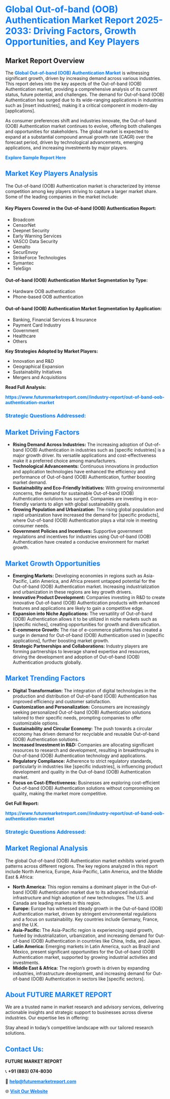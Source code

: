 <h1 style="color: #007BFF;">Global Out-of-band (OOB) Authentication Market Report 2025-2033: Driving Factors, Growth Opportunities, and Key Players</h1>

<section id="overview">
<h2>Market Report Overview</h2>
<p>The <a href="https://www.futuremarketreport.com//industry-report/out-of-band-oob-authentication-market" style="color: #007BFF; text-decoration: none;"><strong>Global Out-of-band (OOB) Authentication Market</strong></a> is witnessing significant growth, driven by increasing demand across various industries. This report delves into the key aspects of the Out-of-band (OOB) Authentication market, providing a comprehensive analysis of its current status, future potential, and challenges. The demand for Out-of-band (OOB) Authentication has surged due to its wide-ranging applications in industries such as [insert industries], making it a critical component in modern-day [applications].</p>
<p>As consumer preferences shift and industries innovate, the Out-of-band (OOB) Authentication market continues to evolve, offering both challenges and opportunities for stakeholders. The global market is expected to expand at a substantial compound annual growth rate (CAGR) over the forecast period, driven by technological advancements, emerging applications, and increasing investments by major players.</p>
</section>

<section id="overview">
<p><a href="https://www.futuremarketreport.com//request-sample/reportId=61488" style="color: #007BFF; text-decoration: none;"><strong>Explore Sample Report Here</strong></a></p>
</section>

<section id="key-players">
<h2 style="color: #007BFF;">Market Key Players Analysis</h2>
<p>The Out-of-band (OOB) Authentication market is characterized by intense competition among key players striving to capture a larger market share. Some of the leading companies in the market include:</p>
<h4>Key Players Covered in the Out-of-band (OOB) Authentication Report:</h4>
<ul><li>Broadcom</li><li>CensorNet</li><li>Deepnet Security</li><li>Early Warning Services</li><li>VASCO Data Security</li><li>Gemalto</li><li>SecurEnvoy</li><li>StrikeForce Technologies</li><li>Symantec</li><li>TeleSign</li></ul>
<h4>Out-of-band (OOB) Authentication Market Segmentation by Type:</h4>
<ul><li>Hardware OOB authentication</li><li>Phone-based OOB authentication</li></ul>

<h4>Out-of-band (OOB) Authentication Market Segmentation by Application:</h4>
<ul><li>Banking, Financial Services &amp; Insurance</li><li>Payment Card Industry</li><li>Government</li><li>Healthcare</li><li>Others</li></ul>
<p><strong>Key Strategies Adopted by Market Players:</strong></p>
<ul>
<li>Innovation and R&D</li>
<li>Geographical Expansion</li>
<li>Sustainability Initiatives</li>
<li>Mergers and Acquisitions</li>
</ul>
</section>

<section>
<p><strong>Read Full Analysis: </strong></p><a href="https://www.futuremarketreport.com//industry-report/out-of-band-oob-authentication-market" style="color: #007BFF; text-decoration: none;"><strong>https://www.futuremarketreport.com//industry-report/out-of-band-oob-authentication-market</strong></a>
<h3 style="color: #007BFF;">Strategic Questions Addressed:</h3>
</section>

<section id="driving-factors">
<h2 style="color: #007BFF;">Market Driving Factors</h2>
<ul>
<li><strong>Rising Demand Across Industries:</strong> The increasing adoption of Out-of-band (OOB) Authentication in industries such as [specific industries] is a major growth driver. Its versatile applications and cost-effectiveness make it a preferred choice among manufacturers.</li>
<li><strong>Technological Advancements:</strong> Continuous innovations in production and application technologies have enhanced the efficiency and performance of Out-of-band (OOB) Authentication, further boosting market demand.</li>
<li><strong>Sustainability and Eco-Friendly Initiatives:</strong> With growing environmental concerns, the demand for sustainable Out-of-band (OOB) Authentication solutions has surged. Companies are investing in eco-friendly variants to align with global sustainability goals.</li>
<li><strong>Growing Population and Urbanization:</strong> The rising global population and rapid urbanization have increased the demand for [specific products], where Out-of-band (OOB) Authentication plays a vital role in meeting consumer needs.</li>
<li><strong>Government Policies and Incentives:</strong> Supportive government regulations and incentives for industries using Out-of-band (OOB) Authentication have created a conducive environment for market growth.</li>
</ul>
</section>

<section id="growth-opportunities">
<h2 style="color: #007BFF;">Market Growth Opportunities</h2>
<ul>
<li><strong>Emerging Markets:</strong> Developing economies in regions such as Asia-Pacific, Latin America, and Africa present untapped potential for the Out-of-band (OOB) Authentication market. Increasing industrialization and urbanization in these regions are key growth drivers.</li>
<li><strong>Innovative Product Development:</strong> Companies investing in R&D to create innovative Out-of-band (OOB) Authentication products with enhanced features and applications are likely to gain a competitive edge.</li>
<li><strong>Expansion into Niche Applications:</strong> The versatility of Out-of-band (OOB) Authentication allows it to be utilized in niche markets such as [specific niches], creating opportunities for growth and diversification.</li>
<li><strong>E-commerce Growth:</strong> The rise of e-commerce platforms has created a surge in demand for Out-of-band (OOB) Authentication used in [specific applications], further boosting market growth.</li>
<li><strong>Strategic Partnerships and Collaborations:</strong> Industry players are forming partnerships to leverage shared expertise and resources, driving the development and adoption of Out-of-band (OOB) Authentication products globally.</li>
</ul>
</section>

<section id="trending-factors">
<h2 style="color: #007BFF;">Market Trending Factors</h2>
<ul>
<li><strong>Digital Transformation:</strong> The integration of digital technologies in the production and distribution of Out-of-band (OOB) Authentication has improved efficiency and customer satisfaction.</li>
<li><strong>Customization and Personalization:</strong> Consumers are increasingly seeking personalized Out-of-band (OOB) Authentication solutions tailored to their specific needs, prompting companies to offer customizable options.</li>
<li><strong>Sustainability and Circular Economy:</strong> The push towards a circular economy has driven demand for recyclable and reusable Out-of-band (OOB) Authentication solutions.</li>
<li><strong>Increased Investment in R&D:</strong> Companies are allocating significant resources to research and development, resulting in breakthroughs in Out-of-band (OOB) Authentication technology and applications.</li>
<li><strong>Regulatory Compliance:</strong> Adherence to strict regulatory standards, particularly in industries like [specific industries], is influencing product development and quality in the Out-of-band (OOB) Authentication market.</li>
<li><strong>Focus on Cost-Effectiveness:</strong> Businesses are exploring cost-efficient Out-of-band (OOB) Authentication solutions without compromising on quality, making the market more competitive.</li>
</ul>
</section>

<section>
<p><strong>Get Full Report: </strong></p><a href="https://www.futuremarketreport.com//industry-report/out-of-band-oob-authentication-market" style="color: #007BFF; text-decoration: none;"><strong>https://www.futuremarketreport.com//industry-report/out-of-band-oob-authentication-market</strong></a>
<h3 style="color: #007BFF;">Strategic Questions Addressed:</h3>
</section>


<section id="regional-analysis">
<h2 style="color: #007BFF;">Market Regional Analysis</h2>
<p>The global Out-of-band (OOB) Authentication market exhibits varied growth patterns across different regions. The key regions analyzed in this report include North America, Europe, Asia-Pacific, Latin America, and the Middle East & Africa:</p>
<ul>
<li><strong>North America:</strong> This region remains a dominant player in the Out-of-band (OOB) Authentication market due to its advanced industrial infrastructure and high adoption of new technologies. The U.S. and Canada are leading markets in this region.</li>
<li><strong>Europe:</strong> Europe has witnessed steady growth in the Out-of-band (OOB) Authentication market, driven by stringent environmental regulations and a focus on sustainability. Key countries include Germany, France, and the U.K.</li>
<li><strong>Asia-Pacific:</strong> The Asia-Pacific region is experiencing rapid growth, fueled by industrialization, urbanization, and increasing demand for Out-of-band (OOB) Authentication in countries like China, India, and Japan.</li>
<li><strong>Latin America:</strong> Emerging markets in Latin America, such as Brazil and Mexico, present significant opportunities for the Out-of-band (OOB) Authentication market, supported by growing industrial activities and investments.</li>
<li><strong>Middle East & Africa:</strong> The region’s growth is driven by expanding industries, infrastructure development, and increasing demand for Out-of-band (OOB) Authentication in sectors like [specific sectors].</li>
</ul>
</section>

<footer>
<h2 style="color: #007BFF;">About FUTURE MARKET REPORT</h2>
<p>We are a trusted name in market research and advisory services, delivering actionable insights and strategic support to businesses across diverse industries. Our expertise lies in offering:</p>

<p>Stay ahead in today’s competitive landscape with our tailored research solutions.</p>

<h2 style="color: #007BFF;">Contact Us:</h2>
<p><strong>FUTURE MARKET REPORT</strong></p>
<p>📞 <strong>+91 (883) 074-8030</strong></p>
<p>📧 <strong><a href="mailto:help@futuremarketreport.com" style="color: #007BFF;">help@futuremarketreport.com</a></strong></p>
<p>🌐 <strong><a href="https://www.futuremarketreport.com/" style="color: #007BFF;">Visit Our Website</a></strong></p>
</footer>